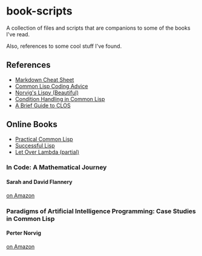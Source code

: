 # book-scripts
A collection of files and scripts that are companions to some of the books I've read.

Also, references to some cool stuff I've found.

## References

- [Markdown Cheat Sheet](https://github.com/adam-p/markdown-here/wiki/Markdown-Cheatsheet)
- [Common Lisp Coding Advice](http://gbbopen.org/practices.html)
- [Norvig's Lispy (Beautiful)](http://norvig.com/lispy.html)
- [Condition Handling in Common Lisp](http://www.nhplace.com/kent/Papers/Condition-Handling-2001.html)
- [A Brief Guide to CLOS](http://www.aiai.ed.ac.uk/~jeff/clos-guide.html)

## Online Books
- [Practical Common Lisp](http://www.gigamonkeys.com/book/)
- [Successful Lisp](http://psg.com/~dlamkins/sl/)
- [Let Over Lambda (partial)](http://letoverlambda.com/index.cl/toc)

### In Code: A Mathematical Journey
#### Sarah and David Flannery
[on Amazon](http://www.amazon.com/In-Code-A-Mathematical-Journey/dp/1565123778)

### Paradigms of Artificial Intelligence Programming: Case Studies in Common Lisp
#### Perter Norvig
[on Amazon](http://www.amazon.com/exec/obidos/ASIN/1558601910)
